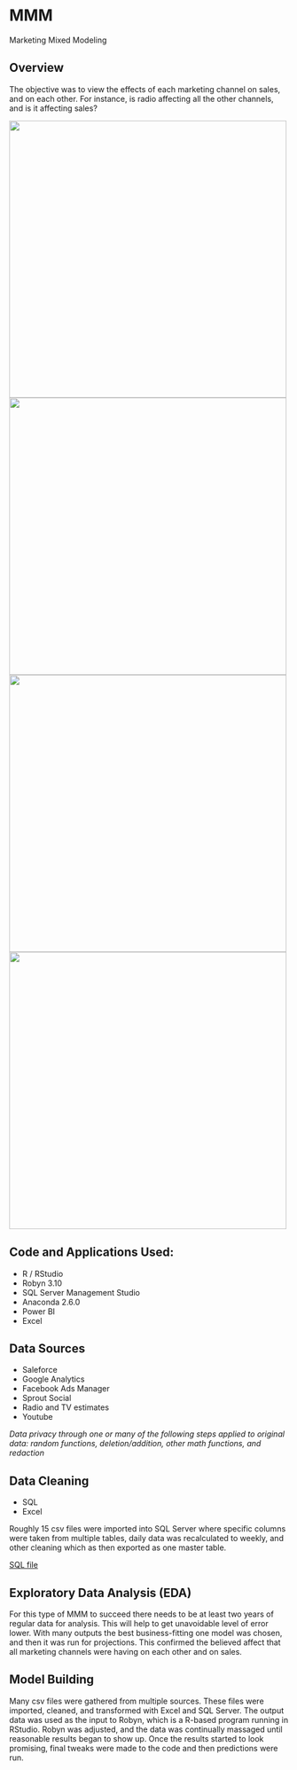 # MMM
Marketing Mixed Modeling

## Overview
The objective was to view the effects of each marketing channel on sales, and on each other. For instance, is radio affecting all the other channels, and is it affecting sales?

<img src="https://github.com/wylee3/MMM/blob/main/channels.jpg" width="500" />
<img src="https://github.com/wylee3/MMM/blob/main/predictEffect-edit.jpg" width="500" />
<img src="https://github.com/wylee3/MMM/blob/main/shareMediaSpend.jpg" width="500" />
<img src="https://github.com/wylee3/MMM/blob/main/shareMediaSpendPercentage.jpg" width="500" />


## Code and Applications Used:
* R / RStudio
* Robyn 3.10
* SQL Server Management Studio
* Anaconda 2.6.0
* Power BI
* Excel

## Data Sources
* Saleforce
* Google Analytics
* Facebook Ads Manager
* Sprout Social
* Radio and TV estimates
* Youtube

*Data privacy through one or many of the following steps applied to original data: random functions, deletion/addition, other math functions, and redaction*

## Data Cleaning
* SQL
* Excel

Roughly 15 csv files were imported into SQL Server where specific columns were taken from multiple tables, daily data was recalculated to weekly, and other cleaning which as then exported as one master table.

[SQL file](https://github.com/wylee3/marketing-linear-regressions/blob/9a1fc2df0952b384e930bc9e68a45cb49eb52003/SQL-CorrelationPrep_v3-portfolio.sql)

## Exploratory Data Analysis (EDA)
For this type of MMM to succeed there needs to be at least two years of regular data for analysis. This will help to get unavoidable level of error lower. With many outputs the best business-fitting one model was chosen, and then it was run for projections. 
This confirmed the believed affect that all marketing channels were having on each other and on sales.

## Model Building

Many csv files were gathered from multiple sources. These files were imported, cleaned, and transformed with Excel and SQL Server. The output data was used as the input to Robyn, which is a R-based program running in RStudio. Robyn was adjusted, and the data was continually massaged until reasonable results began to show up. Once the results started to look promising, final tweaks were made to the code and then predictions were run.
